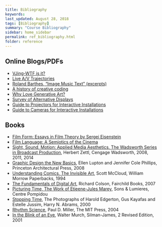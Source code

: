 ```yaml
---
title: Bibliography
keywords: 
last_updated: August 28, 2018
tags: [Bibliography]
summary: "Course Bibliography"
sidebar: home_sidebar
permalink: ref_bibliography.html
folder: reference
---
```


## Online Blogs/PDFs

* [VJing-WTF is it?](http://www.davidlubl.in/blog/2014/vjing-wtf-is-it)
* [Live A/V Trajectories](http://www.tiki-toki.com/timeline/entry/374072/LIVE-AV-Trajectories/)
* [Roland Barthes, “Image Music Text” (excerpts)](https://rosswolfe.files.wordpress.com/2015/04/roland-barthes-image-music-text.pdf)
* [A history of creative coding](https://medium.com/@laserpilot/a-history-of-creative-coding-8771524b9775)
* [Why Love Generative Art?](https://www.artnome.com/news/2018/8/8/why-love-generative-art)
* [Survey of Alternative Displays](http://blairneal.com/survey-of-alternative-displays/)
* [Guide to Projectors for Interactive Installations](https://github.com/laserpilot/Guide_To_Projectors_For_Interactive_Installations/blob/master/Guide%20to%20Projectors%20for%20Interactive%20Installations.md)
* [Guide to Cameras for Interactive Installations](https://github.com/laserpilot/Guide_To_Cameras_Interactive_Installations/blob/master/Guide_To_Cameras_For_Interactive_Installations.md)

## Books
* [Film Form: Essays in Film Theory by Sergei Eisenstein](https://www.amazon.com/Film-Form-Essays-Theory/dp/0156309203/)
* [Film Language: A Semiotics of the Cinema](https://www.amazon.com/Film-Language-Semiotics-Christian-Metz/dp/0226521303)
* [Sight, Sound, Motion: Applied Media Aesthetics, The Wadsworth Series in Broadcast Production](https://www.amazon.com/Sight-Sound-Motion-Aesthetics-Production/dp/1133307353), Herbert Zettl, Cengage Wadsworth, 2008, 2011, 2014
* [Graphic Design the New Basics](https://www.amazon.com/Graphic-Design-Ellen-Lupton/dp/1568987021), Ellen Lupton and Jennifer Cole Phillips, Princeton Architectural Press, 2008
* [Understanding Comics, The Invisible Art](https://www.amazon.com/Understanding-Comics-Invisible-Scott-McCloud/dp/006097625X), Scott McCloud, William Morrow Paperbacks, 1994
* [The Fundamentals of Digital Art](https://www.bloomsbury.com/uk/the-fundamentals-of-digital-art-9782940439928/), Richard Colson, Fairchild Books, 2007
* [Picturing Time, The Work of Etieene-Jules Marey](https://www.press.uchicago.edu/ucp/books/book/chicago/P/bo3684366.html), Sons & Lumieres, Centre Pompidou  
* [Stopping Time](https://www.amazon.com/Stopping-Time-Photographs-Harold-Edgerton/dp/0810927179), The Photographs of Harold Edgerton, Gus Kayafas and Estelle Jussim, Harry N. Abrams, 2000
* [Rhythm Science](https://www.amazon.com/Rhythm-Science-Mediaworks-Pamphlets-Subliminal/dp/026263287X), Paul D. Miller, The MIT Press, 2004
* [In the Blink of an Eye](https://www.amazon.com/Blink-Eye-Perspective-Film-Editing/dp/1879505622), Walter Murch, Silman-James, 2 Revised Edition, 2001  